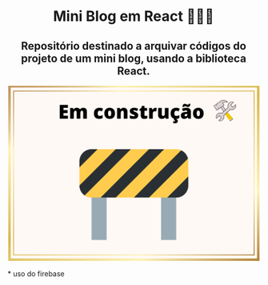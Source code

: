 <h1 align="center"> Mini Blog em React 👩🏽‍💻 </h1>

<h2 align="center">Repositório destinado a arquivar códigos do projeto de um mini blog, usando a biblioteca React. </h2> 



<p align="center">
 <img width="600" src="./em-construcao.png">
</p>
* uso do firebase

